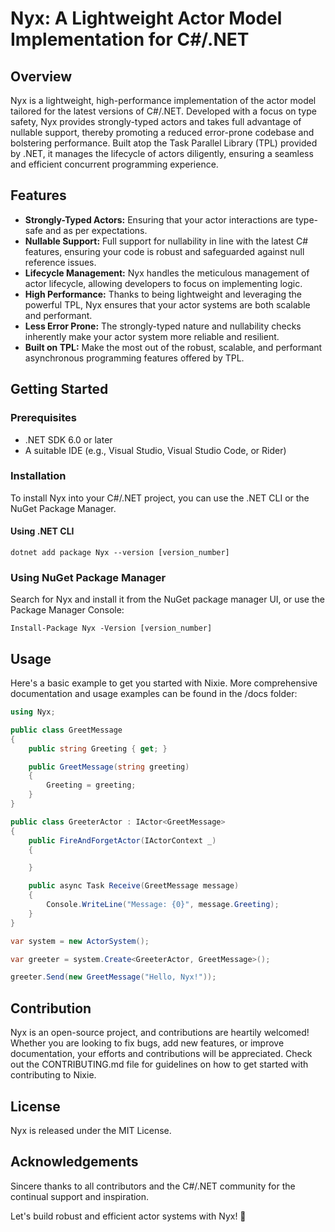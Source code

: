 # Nyx: A Lightweight Actor Model Implementation for C#/.NET

## Overview

Nyx is a lightweight, high-performance implementation of the actor model tailored for the latest versions of C#/.NET. Developed with a focus on type safety, Nyx provides strongly-typed actors and takes full advantage of nullable support, thereby promoting a reduced error-prone codebase and bolstering performance. Built atop the Task Parallel Library (TPL) provided by .NET, it manages the lifecycle of actors diligently, ensuring a seamless and efficient concurrent programming experience.

## Features

- **Strongly-Typed Actors:** Ensuring that your actor interactions are type-safe and as per expectations.
- **Nullable Support:** Full support for nullability in line with the latest C# features, ensuring your code is robust and safeguarded against null reference issues.
- **Lifecycle Management:** Nyx handles the meticulous management of actor lifecycle, allowing developers to focus on implementing logic.
- **High Performance:** Thanks to being lightweight and leveraging the powerful TPL, Nyx ensures that your actor systems are both scalable and performant.
- **Less Error Prone:** The strongly-typed nature and nullability checks inherently make your actor system more reliable and resilient.
- **Built on TPL:** Make the most out of the robust, scalable, and performant asynchronous programming features offered by TPL.

## Getting Started

### Prerequisites

- .NET SDK 6.0 or later
- A suitable IDE (e.g., Visual Studio, Visual Studio Code, or Rider)

### Installation

To install Nyx into your C#/.NET project, you can use the .NET CLI or the NuGet Package Manager.

#### Using .NET CLI

```shell
dotnet add package Nyx --version [version_number]
```

### Using NuGet Package Manager

Search for Nyx and install it from the NuGet package manager UI, or use the Package Manager Console:

```shell
Install-Package Nyx -Version [version_number]
```

## Usage

Here's a basic example to get you started with Nixie. More comprehensive documentation and usage examples can be found in the /docs folder:


```csharp
using Nyx;

public class GreetMessage
{
    public string Greeting { get; }

    public GreetMessage(string greeting)
    {
        Greeting = greeting;
    }
}

public class GreeterActor : IActor<GreetMessage>
{    
    public FireAndForgetActor(IActorContext _)
    {

    }

    public async Task Receive(GreetMessage message)
    {
        Console.WriteLine("Message: {0}", message.Greeting);
    }
}

var system = new ActorSystem();

var greeter = system.Create<GreeterActor, GreetMessage>();

greeter.Send(new GreetMessage("Hello, Nyx!"));
```

## Contribution

Nyx is an open-source project, and contributions are heartily welcomed! Whether you are looking to fix bugs, add new features, or improve documentation, your efforts and contributions will be appreciated. Check out the CONTRIBUTING.md file for guidelines on how to get started with contributing to Nixie.

## License

Nyx is released under the MIT License.

## Acknowledgements

Sincere thanks to all contributors and the C#/.NET community for the continual support and inspiration.


Let's build robust and efficient actor systems with Nyx! 🚀
